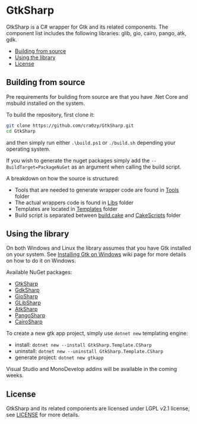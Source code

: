 # GtkSharp

GtkSharp is a C# wrapper for Gtk and its related components. The component list includes the following libraries: glib, gio, cairo, pango, atk, gdk.

* [Building from source](#building-from-source)
* [Using the library](#using-the-library)
* [License](#license)

## Building from source

Pre requirements for building from source are that you have .Net Core and msbuild installed on the system.

To build the repository, first clone it:

```sh
git clone https://github.com/cra0zy/GtkSharp.git
cd GtkSharp
```

and then simply run either `.\build.ps1` or `./build.sh` depending your operating system.

If you wish to generate the nuget packages simply add the `--BuildTarget=PackageNuGet` as an argument when calling the build script.

A breakdown on how the source is structured:

* Tools that are needed to generate wrapper code are found in [Tools](Source/Tools) folder
* The actual wrappers code is found in [Libs](Source/Libs) folder
* Templates are located in [Templates](Source/Templates) folder
* Build script is separated between [build.cake](build.cake) and [CakeScripts](CakeScripts) folder

## Using the library

On both Windows and Linux the library assumes that you have Gtk installed on your system. See [Installing Gtk on Windows](https://github.com/cra0zy/GtkSharp/wiki/Installing-Gtk-on-Windows) wiki page for more details on how to do it on Windows.

Available NuGet packages:

* [GtkSharp](https://www.nuget.org/packages/GtkSharp/)
* [GdkSharp](https://www.nuget.org/packages/GdkSharp/)
* [GioSharp](https://www.nuget.org/packages/GioSharp/)
* [GLibSharp](https://www.nuget.org/packages/GLibSharp/)
* [AtkSharp](https://www.nuget.org/packages/AtkSharp/)
* [PangoSharp](https://www.nuget.org/packages/PangoSharp/)
* [CairoSharp](https://www.nuget.org/packages/CairoSharp/)

To create a new gtk app project, simply use `dotnet new` templating engine:

* install: `dotnet new --install GtkSharp.Template.CSharp`
* uninstall: `dotnet new --uninstall GtkSharp.Template.CSharp`
* generate project: `dotnet new gtkapp`

Visual Studio and MonoDevelop addins will be available in the coming weeks.

## License

GtkSharp and its related components are licensed under LGPL v2.1 license, see [LICENSE](LICENSE) for more details.